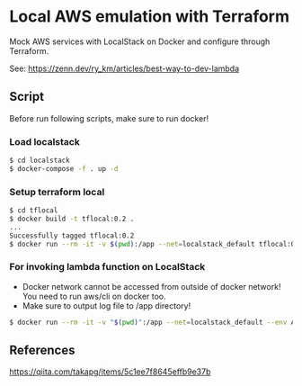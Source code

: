 # Local AWS emulation with Terraform
Mock AWS services with LocalStack on Docker and configure through Terraform.

See: https://zenn.dev/ry_km/articles/best-way-to-dev-lambda

## Script
Before run following scripts, make sure to run docker!
### Load localstack
```bash
$ cd localstack
$ docker-compose -f . up -d 
```

### Setup terraform local
```bash
$ cd tflocal
$ docker build -t tflocal:0.2 .
...
Successfully tagged tflocal:0.2
$ docker run --rm -it -v $(pwd):/app --net=localstack_default tflocal:0.2 <any commands for tflocal>
```

### For invoking lambda function on LocalStack
- Docker network cannot be accessed from outside of docker network! You need to run aws/cli on docker too.
- Make sure to output log file to /app directory!
```bash
$ docker run --rm -it -v "$(pwd)":/app --net=localstack_default --env AWS_ACCESS_KEY_ID=dummy --env AWS_SECRET_ACCESS_KEY=dummy --env AWS_DEFAULT_REGION=ap-northeast-1 amazon/aws-cli:2.6.1 --endpoint-url http://localstack:4566 lambda invoke --function-name func_sample --payload $(echo '{ "name" : "Bob" }' | base64) /app/result.log
```

## References
https://qiita.com/takapg/items/5c1ee7f8645effb9e37b